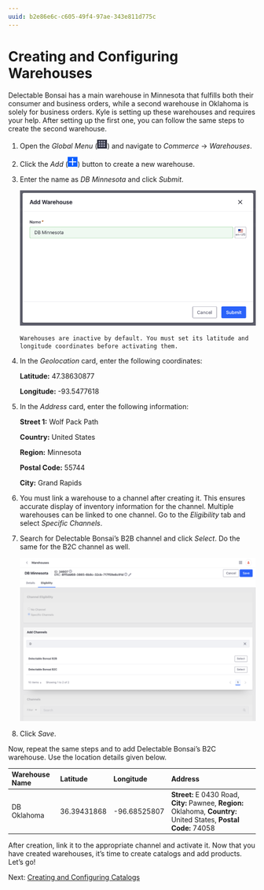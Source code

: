 ```yaml
---
uuid: b2e86e6c-c605-49f4-97ae-343e811d775c
---
```

# Creating and Configuring Warehouses

Delectable Bonsai has a main warehouse in Minnesota that fulfills both their consumer and business orders, while a second warehouse in Oklahoma is solely for business orders. Kyle is setting up these warehouses and requires your help. After setting up the first one, you can follow the same steps to create the second warehouse. 

1. Open the *Global Menu* (![Global Menu](../../images/icon-applications-menu.png)) and navigate to *Commerce* &rarr; *Warehouses*.

1. Click the *Add* (![Add](../../images/icon-add.png)) button to create a new warehouse.

1. Enter the name as *DB Minnesota* and click *Submit*. 

   ![Enter a name for the warehouse.](./creating-and-configuring-warehouses/images/01.png)

   ```{note}
   Warehouses are inactive by default. You must set its latitude and longitude coordinates before activating them. 
   ```

1. In the *Geolocation* card, enter the following coordinates:

   **Latitude:** 47.38630877

   **Longitude:** -93.5477618

1. In the *Address* card, enter the following information:

   **Street 1:** Wolf Pack Path

   **Country:** United States

   **Region:** Minnesota

   **Postal Code:** 55744

   **City:** Grand Rapids

1. You must link a warehouse to a channel after creating it. This ensures accurate display of inventory information for the channel. Multiple warehouses can be linked to one channel. Go to the *Eligibility* tab and select *Specific Channels*.

1. Search for Delectable Bonsai’s B2B channel and click *Select*. Do the same for the B2C channel as well.

   ![Link the B2B warehouse to the B2B channel.](./creating-and-configuring-warehouses/images/02.png)

1. Click *Save*.

Now, repeat the same steps and to add Delectable Bonsai’s B2C warehouse. Use the location details given below.

| Warehouse Name | Latitude    | Longitude    | Address                                                                                                             |
| :------------- | :---------- | :----------- | :------------------------------------------------------------------------------------------------------------------ |
| DB Oklahoma    | 36.39431868 | -96.68525807 | **Street:** E 0430 Road, **City:** Pawnee, **Region:** Oklahoma, **Country:** United States, **Postal Code:** 74058 |

After creation, link it to the appropriate channel and activate it. Now that you have created warehouses, it’s time to create catalogs and add products. Let’s go!

Next: [Creating and Configuring Catalogs](./creating-and-configuring-catalogs.md)
